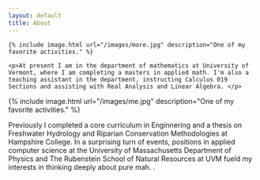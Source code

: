 ```yaml
---
layout: default
title: About
---
```

<div class="about">
    
    {% include image.html url="/images/more.jpg" description="One of my favorite activities." %}
    
    <p>At present I am in the department of mathematics at University of Vermont, where I am completing a masters in applied math. I'm also a teaching assistant in the department, instructing Calculus 019 Sections and assisting with Real Analysis and Linear Algebra. </p> 

{% include image.html url="/images/me.jpg" description="One of my favorite activities." %}


<p markdown="1">Previously I completed a core curriculum in Enginnering and a thesis on Freshwater Hydrology and Riparian Conservation Methodologies at Hampshire College. In a surprising turn of events, positions in applied computer science at the University of Massachusetts Department of Physics and The Rubenstein School of Natural Resources at UVM fueld my interests in thinking deeply about pure mah.   
.</p>
